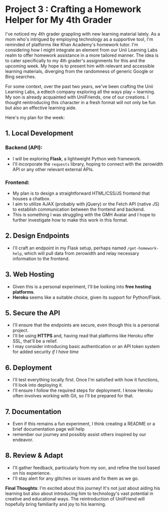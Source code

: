 # Project 3 : Crafting a Homework Helper for My 4th Grader

I've noticed my 4th grader grappling with new learning material lately. 
As a mom who's intrigued by employing technology as a supportive tool, 
I'm reminded of platforms like Khan Academy's homework tutor.
I'm considering how I might integrate an element from our Unii Learning Labs realm to offer 
homework assistance in a more tailored manner. The idea is to cater specifically to my 4th grader's assignments 
for this and the upcoming week. My hope is to present him with relevant and accessible learning materials, 
diverging from the randomness of generic Google or Bing searches.

For some context, over the past two years, we've been crafting the Unii Learning Labs, a edtech company exploring all the ways play = learning.  
My son is already acquainted with UniiFriends, one of our creations. I
thought reintroducing this character in a fresh format will not only be fun but also an effective learning aide. 

Here's my plan for the week:

## 1. Local Development
### Backend (API):
- I will be exploring **Flask**, a lightweight Python web framework. 
- I'll incorporate the `requests` library, hoping to connect with the zerowidth API or any other relevant external APIs.

### Frontend:
- My plan is to design a straightforward HTML/CSS/JS frontend that houses a chatbox.
- I aim to utilize AJAX (probably with jQuery) or the Fetch API (native JS) to establish communication between the frontend and backend.
- This is something I was struggling with the GMH Avatar and I hope to further investigate how to make this work in this format. 

## 2. Design Endpoints
- I'll craft an endpoint in my Flask setup, perhaps named `/get-homework-help`, which will pull data from zerowidth and relay necessary information to the frontend.

## 3. Web Hosting
- Given this is a personal experiment, I'll be looking into **free hosting platforms**.
- **Heroku** seems like a suitable choice, given its support for Python/Flask.

## 5. Secure the API
- I'll ensure that the endpoints are secure, even though this is a personal project.
- I'll be using **HTTPS** and, having read that platforms like Heroku offer SSL, that'll be a relief.
- I may consider introducing basic authentication or an API token system for added security _if I have time_ 

## 6. Deployment
- I'll test everything locally first. Once I'm satisfied with how it functions, I'll look into deploying it.
- I'll ensure I follow the required steps for deployment. I know Heroku often involves working with Git, so I'll be prepared for that.

## 7. Documentation
- Even if this remains a fun experiment, I think creating a README or a brief documentation page will help
- remember our journey and possibly assist others inspired by our endeavor.

## 8. Review & Adapt
- I'll gather feedback, particularly from my son, and refine the tool based on his experience.
- I'll stay alert for any glitches or issues and fix them as we go.

**Final Thoughts**: I'm excited about this journey! It's not just about aiding his learning but also about introducing him to technology's vast potential in creative and educational ways. 
The reintroduction of UniiFriend will hopefully bring familiarity and joy to his learning. 
